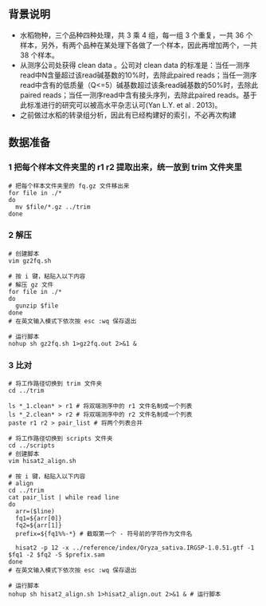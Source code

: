 ## 背景说明
* 水稻物种，三个品种四种处理，共 3 乘 4 组，每一组 3 个重复，一共 36 个样本，另外，有两个品种在某处理下各做了一个样本，因此再增加两个，一共 38 个样本。
* 从测序公司处获得 clean data 。公司对 clean data 的标准是：当任一测序read中N含量超过该read碱基数的10%时，去除此paired reads；当任一测序read中含有的低质量（Q<=5）碱基数超过该条read碱基数的50%时，去除此paired reads；当任一测序read中含有接头序列，去除此paired reads。基于此标准进行的研究可以被高水平杂志认可(Yan L.Y. et al . 2013)。
* 之前做过水稻的转录组分析，因此有已经构建好的索引，不必再次构建

## 数据准备
### 1 把每个样本文件夹里的 r1 r2 提取出来，统一放到 trim 文件夹里

```
# 把每个样本文件夹里的 fq.gz 文件移出来
for file in ./*
do
  mv $file/*.gz ../trim
done
```

### 2 解压

```
# 创建脚本
vim gz2fq.sh

# 按 i 键，粘贴入以下内容
# 解压 gz 文件
for file in ./*
do
  gunzip $file
done
# 在英文输入模式下依次按 esc :wq 保存退出

# 运行脚本
nohup sh gz2fq.sh 1>gz2fq.out 2>&1 &
```

### 3 比对
```
# 将工作路径切换到 trim 文件夹
cd ../trim 

ls *_1.clean* > r1 # 将双端测序中的 r1 文件名制成一个列表
ls *_2.clean* > r2 # 将双端测序中的 r2 文件名制成一个列表
paste r1 r2 > pair_list # 将两个列表合并

# 将工作路径切换到 scripts 文件夹
cd ../scripts 
# 创建脚本
vim hisat2_align.sh 

# 按 i 键，粘贴入以下内容
# align
cd ../trim 
cat pair_list | while read line
do 
  arr=($line)
  fq1=${arr[0]}
  fq2=${arr[1]}
  prefix=${fq1%%-*} # 截取第一个 - 符号前的字符作为文件名
  
  hisat2 -p 12 -x ../reference/index/Oryza_sativa.IRGSP-1.0.51.gtf -1 $fq1 -2 $fq2 -S $prefix.sam
done
# 在英文输入模式下依次按 esc :wq 保存退出

# 运行脚本
nohup sh hisat2_align.sh 1>hisat2_align.out 2>&1 & # 运行脚本
```


